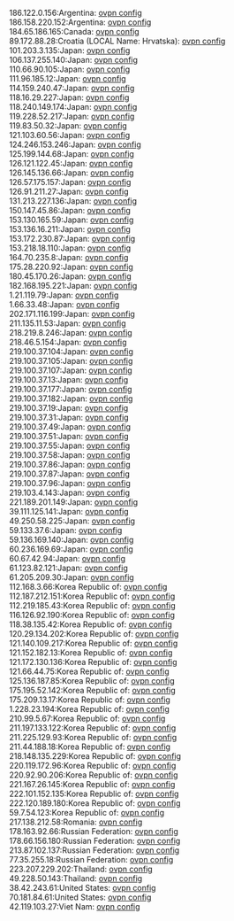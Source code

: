 186.122.0.156:Argentina: [ovpn config](vpn/186_122_0_156.ovpn)  
186.158.220.152:Argentina: [ovpn config](vpn/186_158_220_152.ovpn)  
184.65.186.165:Canada: [ovpn config](vpn/184_65_186_165.ovpn)  
89.172.88.28:Croatia (LOCAL Name: Hrvatska): [ovpn config](vpn/89_172_88_28.ovpn)  
101.203.3.135:Japan: [ovpn config](vpn/101_203_3_135.ovpn)  
106.137.255.140:Japan: [ovpn config](vpn/106_137_255_140.ovpn)  
110.66.90.105:Japan: [ovpn config](vpn/110_66_90_105.ovpn)  
111.96.185.12:Japan: [ovpn config](vpn/111_96_185_12.ovpn)  
114.159.240.47:Japan: [ovpn config](vpn/114_159_240_47.ovpn)  
118.16.29.227:Japan: [ovpn config](vpn/118_16_29_227.ovpn)  
118.240.149.174:Japan: [ovpn config](vpn/118_240_149_174.ovpn)  
119.228.52.217:Japan: [ovpn config](vpn/119_228_52_217.ovpn)  
119.83.50.32:Japan: [ovpn config](vpn/119_83_50_32.ovpn)  
121.103.60.56:Japan: [ovpn config](vpn/121_103_60_56.ovpn)  
124.246.153.246:Japan: [ovpn config](vpn/124_246_153_246.ovpn)  
125.199.144.68:Japan: [ovpn config](vpn/125_199_144_68.ovpn)  
126.121.122.45:Japan: [ovpn config](vpn/126_121_122_45.ovpn)  
126.145.136.66:Japan: [ovpn config](vpn/126_145_136_66.ovpn)  
126.57.175.157:Japan: [ovpn config](vpn/126_57_175_157.ovpn)  
126.91.211.27:Japan: [ovpn config](vpn/126_91_211_27.ovpn)  
131.213.227.136:Japan: [ovpn config](vpn/131_213_227_136.ovpn)  
150.147.45.86:Japan: [ovpn config](vpn/150_147_45_86.ovpn)  
153.130.165.59:Japan: [ovpn config](vpn/153_130_165_59.ovpn)  
153.136.16.211:Japan: [ovpn config](vpn/153_136_16_211.ovpn)  
153.172.230.87:Japan: [ovpn config](vpn/153_172_230_87.ovpn)  
153.218.18.110:Japan: [ovpn config](vpn/153_218_18_110.ovpn)  
164.70.235.8:Japan: [ovpn config](vpn/164_70_235_8.ovpn)  
175.28.220.92:Japan: [ovpn config](vpn/175_28_220_92.ovpn)  
180.45.170.26:Japan: [ovpn config](vpn/180_45_170_26.ovpn)  
182.168.195.221:Japan: [ovpn config](vpn/182_168_195_221.ovpn)  
1.21.119.79:Japan: [ovpn config](vpn/1_21_119_79.ovpn)  
1.66.33.48:Japan: [ovpn config](vpn/1_66_33_48.ovpn)  
202.171.116.199:Japan: [ovpn config](vpn/202_171_116_199.ovpn)  
211.135.11.53:Japan: [ovpn config](vpn/211_135_11_53.ovpn)  
218.219.8.246:Japan: [ovpn config](vpn/218_219_8_246.ovpn)  
218.46.5.154:Japan: [ovpn config](vpn/218_46_5_154.ovpn)  
219.100.37.104:Japan: [ovpn config](vpn/219_100_37_104.ovpn)  
219.100.37.105:Japan: [ovpn config](vpn/219_100_37_105.ovpn)  
219.100.37.107:Japan: [ovpn config](vpn/219_100_37_107.ovpn)  
219.100.37.13:Japan: [ovpn config](vpn/219_100_37_13.ovpn)  
219.100.37.177:Japan: [ovpn config](vpn/219_100_37_177.ovpn)  
219.100.37.182:Japan: [ovpn config](vpn/219_100_37_182.ovpn)  
219.100.37.19:Japan: [ovpn config](vpn/219_100_37_19.ovpn)  
219.100.37.31:Japan: [ovpn config](vpn/219_100_37_31.ovpn)  
219.100.37.49:Japan: [ovpn config](vpn/219_100_37_49.ovpn)  
219.100.37.51:Japan: [ovpn config](vpn/219_100_37_51.ovpn)  
219.100.37.55:Japan: [ovpn config](vpn/219_100_37_55.ovpn)  
219.100.37.58:Japan: [ovpn config](vpn/219_100_37_58.ovpn)  
219.100.37.86:Japan: [ovpn config](vpn/219_100_37_86.ovpn)  
219.100.37.87:Japan: [ovpn config](vpn/219_100_37_87.ovpn)  
219.100.37.96:Japan: [ovpn config](vpn/219_100_37_96.ovpn)  
219.103.4.143:Japan: [ovpn config](vpn/219_103_4_143.ovpn)  
221.189.201.149:Japan: [ovpn config](vpn/221_189_201_149.ovpn)  
39.111.125.141:Japan: [ovpn config](vpn/39_111_125_141.ovpn)  
49.250.58.225:Japan: [ovpn config](vpn/49_250_58_225.ovpn)  
59.133.37.6:Japan: [ovpn config](vpn/59_133_37_6.ovpn)  
59.136.169.140:Japan: [ovpn config](vpn/59_136_169_140.ovpn)  
60.236.169.69:Japan: [ovpn config](vpn/60_236_169_69.ovpn)  
60.67.42.94:Japan: [ovpn config](vpn/60_67_42_94.ovpn)  
61.123.82.121:Japan: [ovpn config](vpn/61_123_82_121.ovpn)  
61.205.209.30:Japan: [ovpn config](vpn/61_205_209_30.ovpn)  
112.168.3.66:Korea Republic of: [ovpn config](vpn/112_168_3_66.ovpn)  
112.187.212.151:Korea Republic of: [ovpn config](vpn/112_187_212_151.ovpn)  
112.219.185.43:Korea Republic of: [ovpn config](vpn/112_219_185_43.ovpn)  
116.126.92.190:Korea Republic of: [ovpn config](vpn/116_126_92_190.ovpn)  
118.38.135.42:Korea Republic of: [ovpn config](vpn/118_38_135_42.ovpn)  
120.29.134.202:Korea Republic of: [ovpn config](vpn/120_29_134_202.ovpn)  
121.140.109.217:Korea Republic of: [ovpn config](vpn/121_140_109_217.ovpn)  
121.152.182.13:Korea Republic of: [ovpn config](vpn/121_152_182_13.ovpn)  
121.172.130.136:Korea Republic of: [ovpn config](vpn/121_172_130_136.ovpn)  
121.66.44.75:Korea Republic of: [ovpn config](vpn/121_66_44_75.ovpn)  
125.136.187.85:Korea Republic of: [ovpn config](vpn/125_136_187_85.ovpn)  
175.195.52.142:Korea Republic of: [ovpn config](vpn/175_195_52_142.ovpn)  
175.209.13.17:Korea Republic of: [ovpn config](vpn/175_209_13_17.ovpn)  
1.228.23.194:Korea Republic of: [ovpn config](vpn/1_228_23_194.ovpn)  
210.99.5.67:Korea Republic of: [ovpn config](vpn/210_99_5_67.ovpn)  
211.197.133.122:Korea Republic of: [ovpn config](vpn/211_197_133_122.ovpn)  
211.225.129.93:Korea Republic of: [ovpn config](vpn/211_225_129_93.ovpn)  
211.44.188.18:Korea Republic of: [ovpn config](vpn/211_44_188_18.ovpn)  
218.148.135.229:Korea Republic of: [ovpn config](vpn/218_148_135_229.ovpn)  
220.119.172.96:Korea Republic of: [ovpn config](vpn/220_119_172_96.ovpn)  
220.92.90.206:Korea Republic of: [ovpn config](vpn/220_92_90_206.ovpn)  
221.167.26.145:Korea Republic of: [ovpn config](vpn/221_167_26_145.ovpn)  
222.101.152.135:Korea Republic of: [ovpn config](vpn/222_101_152_135.ovpn)  
222.120.189.180:Korea Republic of: [ovpn config](vpn/222_120_189_180.ovpn)  
59.7.54.123:Korea Republic of: [ovpn config](vpn/59_7_54_123.ovpn)  
217.138.212.58:Romania: [ovpn config](vpn/217_138_212_58.ovpn)  
178.163.92.66:Russian Federation: [ovpn config](vpn/178_163_92_66.ovpn)  
178.66.156.180:Russian Federation: [ovpn config](vpn/178_66_156_180.ovpn)  
213.87.102.137:Russian Federation: [ovpn config](vpn/213_87_102_137.ovpn)  
77.35.255.18:Russian Federation: [ovpn config](vpn/77_35_255_18.ovpn)  
223.207.229.202:Thailand: [ovpn config](vpn/223_207_229_202.ovpn)  
49.228.50.143:Thailand: [ovpn config](vpn/49_228_50_143.ovpn)  
38.42.243.61:United States: [ovpn config](vpn/38_42_243_61.ovpn)  
70.181.84.61:United States: [ovpn config](vpn/70_181_84_61.ovpn)  
42.119.103.27:Viet Nam: [ovpn config](vpn/42_119_103_27.ovpn)  
